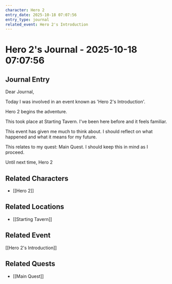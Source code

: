 ```yaml
---
character: Hero 2
entry_date: 2025-10-18 07:07:56
entry_type: journal
related_event: Hero 2's Introduction
---
```


# Hero 2's Journal - 2025-10-18 07:07:56

## Journal Entry

Dear Journal,

Today I was involved in an event known as 'Hero 2's Introduction'.

Hero 2 begins the adventure.

This took place at Starting Tavern. I've been here before and it feels familiar. 

This event has given me much to think about. I should reflect on what happened and what it means for my future.

This relates to my quest: Main Quest. I should keep this in mind as I proceed.

Until next time,
Hero 2


## Related Characters
- [[Hero 2]]

## Related Locations
- [[Starting Tavern]]

## Related Event
[[Hero 2's Introduction]]

## Related Quests
- [[Main Quest]]
